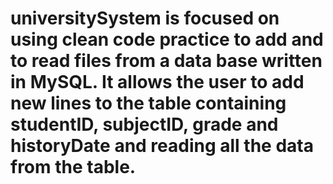 # universitySystem is focused on using clean code practice to add and to read files from a data base written in MySQL. It allows the user to add new lines to the table containing studentID, subjectID, grade and historyDate and reading all the data from the table. 
